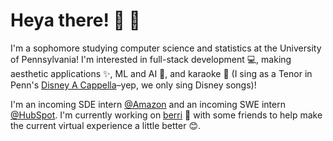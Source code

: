 # Heya there! 👋 😬

I'm a sophomore studying computer science and statistics at the University of Pennsylvania! I'm interested in full-stack development 💻, making aesthetic applications ✨, ML and AI 🧠, and karaoke 🎤 (I sing as a Tenor in Penn's [Disney A Cappella](https://disneyacappella.com/)–yep, we only sing Disney songs)!

I'm an incoming SDE intern [@Amazon](https:/amazon.com/)  and an incoming SWE intern [@HubSpot](https:/hubspot.com/). I'm currently working on [berri](https:/berri.io/) 🍓 with some friends to help make the current virtual experience a little better 😊. 


